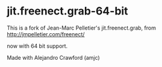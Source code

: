 jit.freenect.grab-64-bit
========================

This is a fork of Jean-Marc Pelletier's jit.freenect.grab, from
http://jmpelletier.com/freenect/

now with 64 bit support.

Made with Alejandro Crawford (amjc) 
